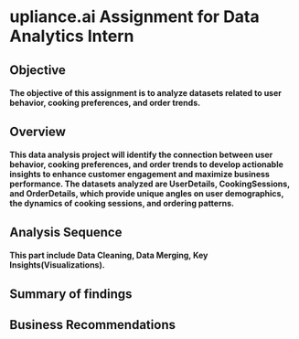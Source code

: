 # upliance.ai Assignment for Data Analytics Intern

## Objective
#### The objective of this assignment is to analyze datasets related to user behavior, cooking preferences, and order trends.

## Overview
#### This data analysis project will identify the connection between user behavior, cooking preferences, and order trends to develop actionable insights to enhance customer engagement and maximize business performance. The datasets analyzed are UserDetails, CookingSessions, and OrderDetails, which provide unique angles on user demographics, the dynamics of cooking sessions, and ordering patterns.

## Analysis Sequence
#### This part include Data Cleaning, Data Merging, Key Insights(Visualizations).

## Summary of findings

## Business Recommendations

